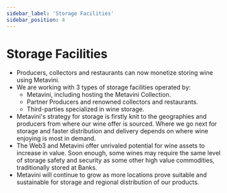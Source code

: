 ```yaml
---
sidebar_label: 'Storage Facilities'
sidebar_position: 4
---
```


# Storage Facilities


- Producers, collectors and restaurants can now monetize storing wine using Metavini.
- We are working with 3 types of storage facilities operated by:
  - Metavini, including hosting the Metavini Collection.
  - Partner Producers and renowned collectors and restaurants.
  - Third-parties specialized in wine storage.
- Metavini's strategy for storage is firstly knit to the geographies and producers from where our wine offer is sourced. Where we go next for storage and faster distribution and delivery depends on where wine enjoying is most in demand.
- The Web3 and Metavini offer unrivaled potential for wine assets to increase in value. Soon enough, some wines may require the same level of storage safety and security as some other high value commodities, traditionally stored at Banks.   
- Metavini will continue to grow as more locations prove suitable and sustainable for storage and regional distribution of our products.
